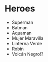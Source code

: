 # Heroes

* Superman
* Batman
* Aquaman
* Mujer Maravilla
* Linterna Verde
* Robin
* Volcán Negro!?
